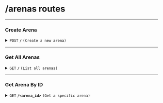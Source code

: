 # /arenas routes

---

### **Create Arena**

<details>
<summary><code>POST</code> <code><b>/</b></code> <code>(Create a new arena)</code></summary>

##### Body (application/json)

| key        | required | data type | description         |
| ---------- | -------- | --------- | ------------------- |
| `title`    | true     | string    | Name of the arena   |
| `address`  | true     | string    | Arena's address     |
| `capacity` | true     | integer   | Max number of seats |

##### Responses

| http code | content-type       | response                                                             |
| --------- | ------------------ | -------------------------------------------------------------------- |
| `201`     | `application/json` | `{"id": "uuid", "title": "...", "address": "...", "capacity": 1000}` |
| `400`     | `text/plain`       | `Invalid data`                                                       |
| `500`     | `text/plain`       | `Internal server error`                                              |

</details>

---

### **Get All Arenas**

<details>
<summary><code>GET</code> <code><b>/</b></code> <code>(List all arenas)</code></summary>

##### Responses

| http code | content-type       | response                                                                   |
| --------- | ------------------ | -------------------------------------------------------------------------- |
| `200`     | `application/json` | `[{"id": "...", "title": "...", "address": "...", "capacity": 1000}, ...]` |
| `500`     | `text/plain`       | `Internal server error`                                                    |

</details>

---

### **Get Arena By ID**

<details>
<summary><code>GET</code> <code><b>/&lt;arena_id&gt;</b></code> <code>(Get a specific arena)</code></summary>

##### Responses

| http code | content-type       | response                                                            |
| --------- | ------------------ | ------------------------------------------------------------------- |
| `200`     | `application/json` | `{"id": "...", "title": "...", "address": "...", "capacity": 1000}` |
| `404`     | `text/plain`       | `Arena not found`                                                   |
| `500`     | `text/plain`       | `Internal server error`                                             |

</details>

<!-- --- -->

<!-- ### **Update Arena**

<details>
<summary><code>PUT</code> <code><b>/arenas/&lt;arena_id&gt;</b></code> <code>(Update arena info)</code></summary>

##### Body (application/json)

| key        | required | data type | description              |
| ---------- | -------- | --------- | ------------------------ |
| `title`    | false    | string    | Updated title            |
| `address`  | false    | string    | Updated address          |
| `capacity` | false    | integer   | Updated seating capacity |

##### Responses

| http code | content-type       | response                                    |
| --------- | ------------------ | ------------------------------------------- |
| `200`     | `application/json` | `{"message": "Arena updated successfully"}` |
| `404`     | `text/plain`       | `Arena not found`                           |
| `500`     | `text/plain`       | `Internal server error`                     |

</details>

---

### **Delete Arena**

<details>
<summary><code>DELETE</code> <code><b>/arenas/&lt;arena_id&gt;</b></code> <code>(Delete an arena)</code></summary>

##### Responses

| http code | content-type | response                |
| --------- | ------------ | ----------------------- |
| `204`     | `text/plain` | No content              |
| `404`     | `text/plain` | `Arena not found`       |
| `500`     | `text/plain` | `Internal server error` |

</details> -->

